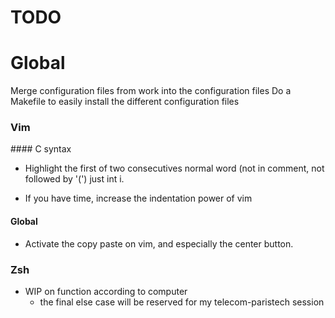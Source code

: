TODO
======

# Global

Merge configuration files from work into the configuration files
Do a Makefile to easily install the different configuration files

### Vim

#### C syntax

* Highlight the first of two consecutives normal word (not in comment, not followed by '(') just int i.

* If you have time, increase the indentation power of vim

#### Global

* Activate the copy paste on vim, and especially the center button.

### Zsh

* WIP on function according to computer
    * the final else case will be reserved for my telecom-paristech session

